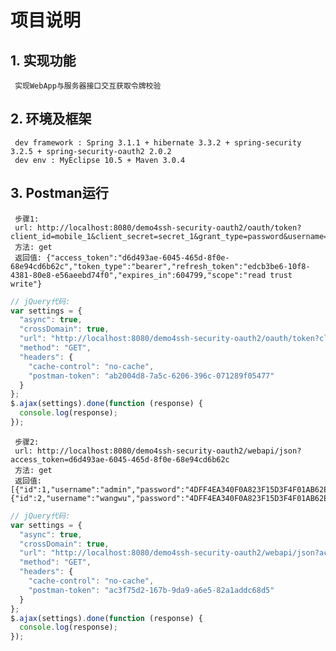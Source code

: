 # 项目说明
## 1. 实现功能
     实现WebApp与服务器接口交互获取令牌校验
## 2. 环境及框架
     dev framework : Spring 3.1.1 + hibernate 3.3.2 + spring-security 3.2.5 + spring-security-oauth2 2.0.2  
     dev env : MyEclipse 10.5 + Maven 3.0.4
## 3. Postman运行
     步骤1:  
     url: http://localhost:8080/demo4ssh-security-oauth2/oauth/token?client_id=mobile_1&client_secret=secret_1&grant_type=password&username=admin&password=1  
     方法: get  
     返回值: {"access_token":"d6d493ae-6045-465d-8f0e-68e94cd6b62c","token_type":"bearer","refresh_token":"edcb3be6-10f8-4381-80e8-e56aeebd74f0","expires_in":604799,"scope":"read trust write"}  
```javascript
// jQuery代码:
var settings = {
  "async": true,
  "crossDomain": true,
  "url": "http://localhost:8080/demo4ssh-security-oauth2/oauth/token?client_id=mobile_1&client_secret=secret_1&grant_type=password&username=admin&password=1",
  "method": "GET",
  "headers": {
    "cache-control": "no-cache",
    "postman-token": "ab2004d8-7a5c-6206-396c-071289f05477"
  }
};
$.ajax(settings).done(function (response) {
  console.log(response);
});
```  
     步骤2:  
     url: http://localhost:8080/demo4ssh-security-oauth2/webapi/json?access_token=d6d493ae-6045-465d-8f0e-68e94cd6b62c
     方法: get  
     返回值: [{"id":1,"username":"admin","password":"4DFF4EA340F0A823F15D3F4F01AB62EAE0E5DA579CCB851F8DB9DFE84C58B2B37B89903A740E1EE172DA793A6E79D560E5F7F9BD058A12A280433ED6FA46510A"},{"id":2,"username":"wangwu","password":"4DFF4EA340F0A823F15D3F4F01AB62EAE0E5DA579CCB851F8DB9DFE84C58B2B37B89903A740E1EE172DA793A6E79D560E5F7F9BD058A12A280433ED6FA46510A"}]   
```javascript
// jQuery代码:
var settings = {
  "async": true,
  "crossDomain": true,
  "url": "http://localhost:8080/demo4ssh-security-oauth2/webapi/json?access_token=8ae83c90-d166-4fa5-93de-3e616791a40d",
  "method": "GET",
  "headers": {
    "cache-control": "no-cache",
    "postman-token": "ac3f75d2-167b-9da9-a6e5-82a1addc68d5"
  }
};
$.ajax(settings).done(function (response) {
  console.log(response);
});
```
